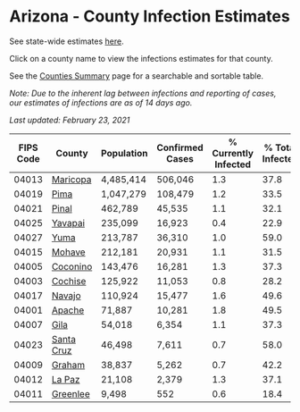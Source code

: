 # Arizona - County Infection Estimates

See state-wide estimates [here](/infections/us-az).

Click on a county name to view the infections estimates for that county.

See the [Counties Summary](/infections/summary-counties) page for a searchable and sortable table.

*Note: Due to the inherent lag between infections and reporting of cases, our estimates of infections are as of 14 days ago.*

*Last updated: February 23, 2021*

|   FIPS Code |                   County |   Population |   Confirmed Cases |   % Currently Infected |   % Total Infected |
|-------------|--------------------------|--------------|-------------------|------------------------|--------------------|
|       04013 |     [Maricopa](maricopa) |    4,485,414 |           506,046 |                    1.3 |               37.8 |
|       04019 |             [Pima](pima) |    1,047,279 |           108,479 |                    1.2 |               33.5 |
|       04021 |           [Pinal](pinal) |      462,789 |            45,535 |                    1.1 |               32.1 |
|       04025 |       [Yavapai](yavapai) |      235,099 |            16,923 |                    0.4 |               22.9 |
|       04027 |             [Yuma](yuma) |      213,787 |            36,310 |                    1.0 |               59.0 |
|       04015 |         [Mohave](mohave) |      212,181 |            20,931 |                    1.1 |               31.5 |
|       04005 |     [Coconino](coconino) |      143,476 |            16,281 |                    1.3 |               37.3 |
|       04003 |       [Cochise](cochise) |      125,922 |            11,053 |                    0.8 |               28.2 |
|       04017 |         [Navajo](navajo) |      110,924 |            15,477 |                    1.6 |               49.6 |
|       04001 |         [Apache](apache) |       71,887 |            10,281 |                    1.8 |               49.5 |
|       04007 |             [Gila](gila) |       54,018 |             6,354 |                    1.1 |               37.3 |
|       04023 | [Santa Cruz](santa-cruz) |       46,498 |             7,611 |                    0.7 |               58.0 |
|       04009 |         [Graham](graham) |       38,837 |             5,262 |                    0.7 |               42.2 |
|       04012 |         [La Paz](la-paz) |       21,108 |             2,379 |                    1.3 |               37.1 |
|       04011 |     [Greenlee](greenlee) |        9,498 |               552 |                    0.6 |               18.4 |